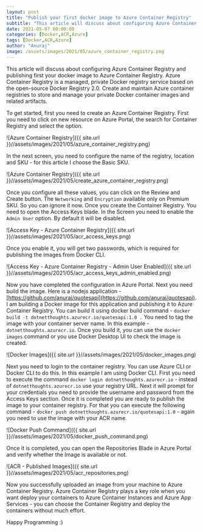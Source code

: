 ```yaml
---
layout: post
title: "Publish your first docker image to Azure Container Registry"
subtitle: "This article will discuss about configuring Azure Container Registry and publishing first your docker image to Azure Container Registry."
date: 2021-05-07 00:00:00
categories: [Docker,ACR,Azure]
tags: [Docker,ACR,Azure]
author: "Anuraj"
image: /assets/images/2021/05/azure_container_registry.png
---
```

This article will discuss about configuring Azure Container Registry and publishing first your docker image to Azure Container Registry. Azure Container Registry is a managed, private Docker registry service based on the open-source Docker Registry 2.0. Create and maintain Azure container registries to store and manage your private Docker container images and related artifacts.

To get started, first you need to create an Azure Container Registry. First you need to click on new resource on Azure Portal, the search for Container Registry and select the option. 

![Azure Container Registry]({{ site.url }}//assets/images/2021/05/azure_container_registry.png)

In the next screen, you need to configure the name of the registry, location and SKU - for this article I choose the Basic SKU. 

![Azure Container Registry]({{ site.url }}//assets/images/2021/05/create_azure_container_registry.png)

Once you configure all these values, you can click on the Review and Create button. The `Networking` and `Encryption` available only on Premium SKU. So you can ignore it now. Once you create the Container Registry. You need to open the Access Keys blade. In the Screen you need to enable the `Admin User` option. By default it will be disabled.

![Access Key - Azure Container Registry]({{ site.url }}//assets/images/2021/05/acr_access_keys.png)

Once you enable it, you will get two passwords, which is required for publishing the images from Docker CLI.

![Access Key - Azure Container Registry - Admin User Enabled]({{ site.url }}//assets/images/2021/05/acr_access_keys_admin_enabled.png)

Now you have completed the configuration in Azure Portal. Next you need build the image. Here is a nodejs application - [https://github.com/anuraj/quotesapi](https://github.com/anuraj/quotesapi). I am building a Docker image for this application and publishing it to Azure Container Registry. You can build it using docker build command - `docker build -t dotnetthoughts.azurecr.io/quotesapi:1.0 .` You need to tag the image with your container server name. In this example - `dotnetthoughts.azurecr.io`. Once you build it, you can use the `docker images` command or you use Docker Desktop UI to check the image is created.

![Docker Images]({{ site.url }}//assets/images/2021/05/docker_images.png)

Next you need to login to the container registry. You can use Azure CLI or Docker CLI to do this. In this example I am using Docker CLI. First you need to execute the command `docker login dotnetthoughts.azurecr.io` - instead of `dotnetthoughts.azurecr.io` use your registry URL. Next it will prompt for your credentials you need to provide the username and password from the Access Keys section. Once it is completed you are ready to publish the image to your container registry. For that you can execute the following command - `docker push dotnetthoughts.azurecr.io/quotesapi:1.0` - again you need to use the image with your ACR name.

![Docker Push Command]({{ site.url }}//assets/images/2021/05/docker_push_command.png)

Once it is completed, you can open the Repositories Blade in Azure Portal and verify whether the Image is available or not.

![ACR - Published Images]({{ site.url }}//assets/images/2021/05/acr_repositories.png)

Now you successfully uploaded an image from your machine to Azure Container Registry. Azure Container Registry plays a key role when you want deploy your containers to Azure Container Instances and Azure App Services - you can choose the Container Registry and deploy the containers without much effort.

Happy Programming :)